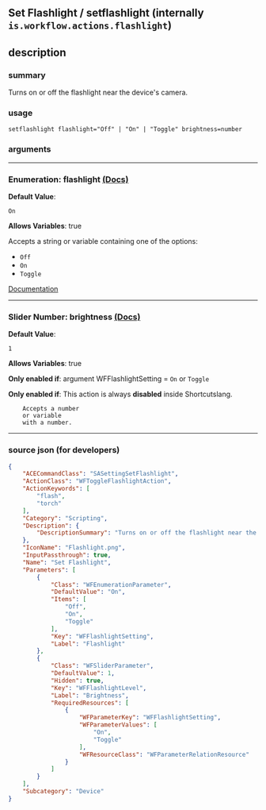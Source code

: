 
## Set Flashlight / setflashlight (internally `is.workflow.actions.flashlight`)


## description

### summary

Turns on or off the flashlight near the device's camera.


### usage
```
setflashlight flashlight="Off" | "On" | "Toggle" brightness=number
```

### arguments

---

### Enumeration: flashlight [(Docs)](https://pfgithub.github.io/shortcutslang/gettingstarted#enum-select-field)
**Default Value**:
```
On
```
**Allows Variables**: true



Accepts a string 
or variable
containing one of the options:

- `Off`
- `On`
- `Toggle`

[Documentation](https://pfgithub.github.io/shortcutslang/gettingstarted#enum-select-field)

---

### Slider Number: brightness [(Docs)](https://pfgithub.github.io/shortcutslang/gettingstarted#number-field)
**Default Value**:
```
1
```
**Allows Variables**: true

**Only enabled if**: argument WFFlashlightSetting = `On` or `Toggle`

**Only enabled if**: This action is always **disabled** inside Shortcutslang.

		Accepts a number 
		or variable
		with a number.

---

### source json (for developers)

```json
{
	"ACECommandClass": "SASettingSetFlashlight",
	"ActionClass": "WFToggleFlashlightAction",
	"ActionKeywords": [
		"flash",
		"torch"
	],
	"Category": "Scripting",
	"Description": {
		"DescriptionSummary": "Turns on or off the flashlight near the device's camera."
	},
	"IconName": "Flashlight.png",
	"InputPassthrough": true,
	"Name": "Set Flashlight",
	"Parameters": [
		{
			"Class": "WFEnumerationParameter",
			"DefaultValue": "On",
			"Items": [
				"Off",
				"On",
				"Toggle"
			],
			"Key": "WFFlashlightSetting",
			"Label": "Flashlight"
		},
		{
			"Class": "WFSliderParameter",
			"DefaultValue": 1,
			"Hidden": true,
			"Key": "WFFlashlightLevel",
			"Label": "Brightness",
			"RequiredResources": [
				{
					"WFParameterKey": "WFFlashlightSetting",
					"WFParameterValues": [
						"On",
						"Toggle"
					],
					"WFResourceClass": "WFParameterRelationResource"
				}
			]
		}
	],
	"Subcategory": "Device"
}
```
